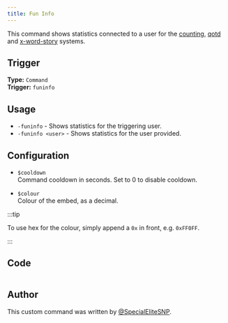 ```yaml
---
title: Fun Info
---
```


This command shows statistics connected to a user for the [counting](counting), [qotd](qotd/overview) and [x-word-story](x-word-story) systems.

## Trigger

**Type:** `Command`<br />
**Trigger:** `funinfo`

## Usage

- `-funinfo` - Shows statistics for the triggering user.
- `-funinfo <user>` - Shows statistics for the user provided.

## Configuration

- `$cooldown`<br />
  Command cooldown in seconds. Set to 0 to disable cooldown.

- `$colour`<br />
  Colour of the embed, as a decimal.

:::tip

To use hex for the colour, simply append a `0x` in front, e.g. `0xFF0FF`.

:::

## Code

```gotmpl file=../../../src/fun/funinfo.go.tmpl

```

## Author

This custom command was written by [@SpecialEliteSNP](https://github.com/SpecialEliteSNP).
